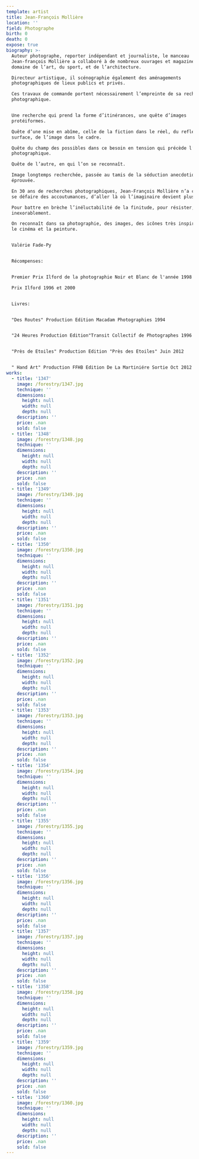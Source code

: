 ```yaml
---
template: artist
title: Jean-François Mollière
location: ''
field: Photographe
birth: 0
death: 0
expose: true
biography: >-
  Auteur photographe, reporter indépendant et journaliste, le manceau
  Jean-françois Mollière a collaboré à de nombreux ouvrages et magazines dans le
  domaine de l’art, du sport, et de l’architecture.

  Directeur artistique, il scénographie également des aménagements
  photographiques de lieux publics et privés.

  Ces travaux de commande portent nécessairement l’empreinte de sa recherche
  photographique.


  Une recherche qui prend la forme d’itinérances, une quête d’images
  protéiformes.

  Quête d’une mise en abîme, celle de la fiction dans le réel, du reflet sur la
  surface, de l’image dans le cadre.

  Quête du champ des possibles dans ce besoin en tension qui précède l’acte
  photographique.

  Quête de l’autre, en qui l’on se reconnaît.

  Image longtemps recherchée, passée au tamis de la séduction anecdotique, image
  éprouvée.

  En 30 ans de recherches photographiques, Jean-François Mollière n’a cessé de
  se défaire des accoutumances, d’aller là où l’imaginaire devient plus fort.

  Pour battre en brèche l’inéluctabilité de la finitude, pour résister,
  inexorablement.

  On reconnaît dans sa photographie, des images, des icônes très inspirées par
  le cinéma et la peinture.


  Valérie Fade-Py


  Récompenses:


  Premier Prix Ilford de la photographie Noir et Blanc de l'année 1998

  Prix Ilford 1996 et 2000


  Livres:


  "Des Routes" Production Edition Macadam Photographies 1994


  "24 Heures Production Edition"Transit Collectif de Photographes 1996


  "Près de Etoiles" Production Edition "Près des Etoiles" Juin 2012


  " Hand Art" Production FFHB Edition De La Martiniére Sortie Oct 2012
works:
  - title: '1347'
    image: /forestry/1347.jpg
    technique: ''
    dimensions:
      height: null
      width: null
      depth: null
    description: ''
    price: .nan
    sold: false
  - title: '1348'
    image: /forestry/1348.jpg
    technique: ''
    dimensions:
      height: null
      width: null
      depth: null
    description: ''
    price: .nan
    sold: false
  - title: '1349'
    image: /forestry/1349.jpg
    technique: ''
    dimensions:
      height: null
      width: null
      depth: null
    description: ''
    price: .nan
    sold: false
  - title: '1350'
    image: /forestry/1350.jpg
    technique: ''
    dimensions:
      height: null
      width: null
      depth: null
    description: ''
    price: .nan
    sold: false
  - title: '1351'
    image: /forestry/1351.jpg
    technique: ''
    dimensions:
      height: null
      width: null
      depth: null
    description: ''
    price: .nan
    sold: false
  - title: '1352'
    image: /forestry/1352.jpg
    technique: ''
    dimensions:
      height: null
      width: null
      depth: null
    description: ''
    price: .nan
    sold: false
  - title: '1353'
    image: /forestry/1353.jpg
    technique: ''
    dimensions:
      height: null
      width: null
      depth: null
    description: ''
    price: .nan
    sold: false
  - title: '1354'
    image: /forestry/1354.jpg
    technique: ''
    dimensions:
      height: null
      width: null
      depth: null
    description: ''
    price: .nan
    sold: false
  - title: '1355'
    image: /forestry/1355.jpg
    technique: ''
    dimensions:
      height: null
      width: null
      depth: null
    description: ''
    price: .nan
    sold: false
  - title: '1356'
    image: /forestry/1356.jpg
    technique: ''
    dimensions:
      height: null
      width: null
      depth: null
    description: ''
    price: .nan
    sold: false
  - title: '1357'
    image: /forestry/1357.jpg
    technique: ''
    dimensions:
      height: null
      width: null
      depth: null
    description: ''
    price: .nan
    sold: false
  - title: '1358'
    image: /forestry/1358.jpg
    technique: ''
    dimensions:
      height: null
      width: null
      depth: null
    description: ''
    price: .nan
    sold: false
  - title: '1359'
    image: /forestry/1359.jpg
    technique: ''
    dimensions:
      height: null
      width: null
      depth: null
    description: ''
    price: .nan
    sold: false
  - title: '1360'
    image: /forestry/1360.jpg
    technique: ''
    dimensions:
      height: null
      width: null
      depth: null
    description: ''
    price: .nan
    sold: false
---
```


